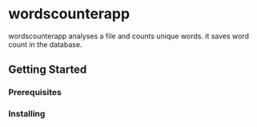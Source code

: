 # wordscounterapp

wordscounterapp analyses a file and counts unique words. it saves word count in the database.

## Getting Started

### Prerequisites

### Installing


